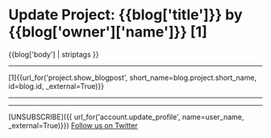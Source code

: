 # Update Project: {{blog['title']}} by {{blog['owner']['name']}} [1]
{{blog['body'] | striptags }}
***
[1]{{url_for('project.show_blogpost', short_name=blog.project.short_name, id=blog.id, _external=True)}}
***
***
[UNSUBSCRIBE]({{ url_for('account.update_profile', name=user_name, _external=True)}})
[Follow us on Twitter](http://twitter.com/LibCrowds)